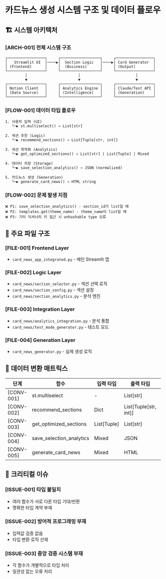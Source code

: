 # 카드뉴스 생성 시스템 구조 및 데이터 플로우

## 🏗️ 시스템 아키텍처

### [ARCH-001] 전체 시스템 구조
```
┌─────────────────┐     ┌──────────────────┐     ┌─────────────────┐
│   Streamlit UI  │────▶│  Section Logic   │────▶│ Card Generator  │
│ (Frontend)      │     │  (Business)      │     │ (Output)        │
└─────────────────┘     └──────────────────┘     └─────────────────┘
         │                       │                         │
         ▼                       ▼                         ▼
┌─────────────────┐     ┌──────────────────┐     ┌─────────────────┐
│ Notion Client   │     │ Analytics Engine │     │ Claude/Test API │
│ (Data Source)   │     │ (Intelligence)   │     │ (Generation)    │
└─────────────────┘     └──────────────────┘     └─────────────────┘
```

### [FLOW-001] 데이터 타입 플로우
```
1. 사용자 입력 (UI)
   └─▶ st.multiselect() → List[str]
   
2. 섹션 추천 (Logic)
   └─▶ recommend_sections() → List[Tuple[str, int]]
   
3. 섹션 최적화 (Analytics)
   └─▶ get_optimized_sections() → List[str] | List[Tuple] | Mixed
   
4. 데이터 저장 (Storage)
   └─▶ save_selection_analytics() → JSON (normalized)
   
5. 카드뉴스 생성 (Generation)
   └─▶ generate_card_news() → HTML string
```

### [FLOW-002] 문제 발생 지점
```
❌ P1: save_selection_analytics() - section_id가 list일 때
❌ P2: templates.get(theme_name) - theme_name이 list일 때
❌ P3: 기타 딕셔너리 키 접근 시 unhashable type 오류
```

## 📁 주요 파일 구조

### [FILE-001] Frontend Layer
- `card_news_app_integrated.py` - 메인 Streamlit 앱

### [FILE-002] Logic Layer
- `card_news/section_selector.py` - 섹션 선택 로직
- `card_news/section_config.py` - 섹션 설정
- `card_news/section_analytics.py` - 분석 엔진

### [FILE-003] Integration Layer
- `card_news/analytics_integration.py` - 분석 통합
- `card_news/test_mode_generator.py` - 테스트 모드

### [FILE-004] Generation Layer
- `card_news_generator.py` - 실제 생성 로직

## 🔄 데이터 변환 매트릭스

| 단계 | 함수 | 입력 타입 | 출력 타입 | 문제점 |
|------|------|-----------|-----------|---------|
| [CONV-001] | st.multiselect | - | List[str] | - |
| [CONV-002] | recommend_sections | Dict | List[Tuple[str, int]] | - |
| [CONV-003] | get_optimized_sections | List[Tuple] | List[str] | 불일치 |
| [CONV-004] | save_selection_analytics | Mixed | JSON | TypeError |
| [CONV-005] | generate_card_news | Mixed | HTML | TypeError |

## 🚨 크리티컬 이슈

### [ISSUE-001] 타입 불일치
- 여러 함수가 서로 다른 타입 기대/반환
- 명확한 타입 계약 부재

### [ISSUE-002] 방어적 프로그래밍 부재
- 입력값 검증 없음
- 타입 변환 로직 산재

### [ISSUE-003] 중앙 검증 시스템 부재
- 각 함수가 개별적으로 타입 처리
- 일관성 없는 오류 처리
